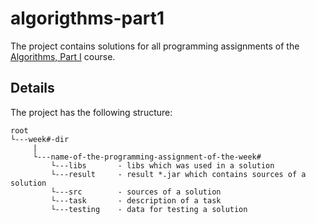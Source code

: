 # algorigthms-part1
The project contains solutions for all programming assignments of the
[Algorithms, Part I](https://www.coursera.org/learn/algorithms-part1/home/welcome) course.


## Details
The project has the following structure:

```
root
└---week#-dir
     |
     └---name-of-the-programming-assignment-of-the-week#
         └---libs       - libs which was used in a solution
         └---result     - result *.jar which contains sources of a solution
         └---src        - sources of a solution
         └---task       - description of a task
         └---testing    - data for testing a solution
```
